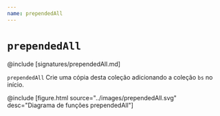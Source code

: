 ```yaml
---
name: prependedAll
---
```


# `prependedAll`

@include [signatures/prependedAll.md]

`prependedAll` Crie uma cópia desta coleção adicionando a coleção `bs` no início.

@include [figure.html source="../images/prependedAll.svg" desc="Diagrama de funções prependedAll"]
